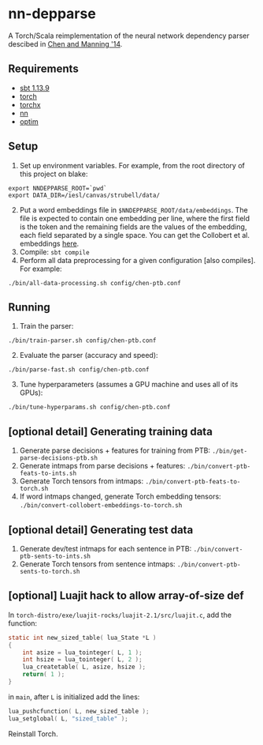 nn-depparse
===========
A Torch/Scala reimplementation of the neural network dependency parser descibed in [Chen and Manning '14](http://cs.stanford.edu/people/danqi/papers/emnlp2014.pdf).

Requirements
------
- [sbt 1.13.9](http://www.scala-sbt.org/download.html)
- [torch](http://torch.ch/)
- [torchx](https://github.com/nicholas-leonard/torchx)
- [nn](https://github.com/torch/nn)
- [optim](https://github.com/torch/optim)

Setup
-----
1. Set up environment variables. For example, from the root directory of this project on blake:

  ```
  export NNDEPPARSE_ROOT=`pwd`
  export DATA_DIR=/iesl/canvas/strubell/data/
  ```

2. Put a word embeddings file in `$NNDEPPARSE_ROOT/data/embeddings`. The file is expected to contain one embedding per line,
 where the first field is the token and the remaining fields are the values of the embedding, each field separated by a single space.
 You can get the Collobert et al. embeddings [here](http://ronan.collobert.com/senna/download.html).
3. Compile: `sbt compile`
4. Perform all data preprocessing for a given configuration [also compiles]. For example:

  ```
  ./bin/all-data-processing.sh config/chen-ptb.conf
  ```

Running
----
1. Train the parser:

  ```
  ./bin/train-parser.sh config/chen-ptb.conf
  ```
  
2. Evaluate the parser (accuracy and speed):
 
  ```
  ./bin/parse-fast.sh config/chen-ptb.conf
  ```
  
3. Tune hyperparameters (assumes a GPU machine and uses all of its GPUs):

  ```
  ./bin/tune-hyperparams.sh config/chen-ptb.conf
  ```


[optional detail] Generating training data
-------------
1. Generate parse decisions + features for training from PTB: `./bin/get-parse-decisions-ptb.sh`
2. Generate intmaps from parse decisions + features: `./bin/convert-ptb-feats-to-ints.sh`
3. Generate Torch tensors from intmaps: `./bin/convert-ptb-feats-to-torch.sh`
4. If word intmaps changed, generate Torch embedding tensors: `./bin/convert-collobert-embeddings-to-torch.sh`

[optional detail] Generating test data
-----------
1. Generate dev/test intmaps for each sentence in PTB: `./bin/convert-ptb-sents-to-ints.sh`
2. Generate Torch tensors from sentence intmaps: `./bin/convert-ptb-sents-to-torch.sh`

[optional] Luajit hack to allow array-of-size def
-----
In `torch-distro/exe/luajit-rocks/luajit-2.1/src/luajit.c`, add the function:
  ```c
  static int new_sized_table( lua_State *L )
  {
      int asize = lua_tointeger( L, 1 );
      int hsize = lua_tointeger( L, 2 );
      lua_createtable( L, asize, hsize );
      return( 1 );
  }
  ```
in `main`, after `L` is initialized add the lines:
  ```c
  lua_pushcfunction( L, new_sized_table );
  lua_setglobal( L, "sized_table" );
  ```
Reinstall Torch.



